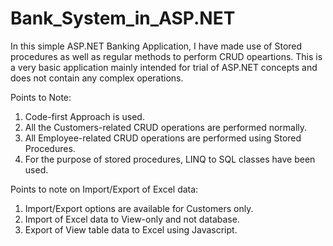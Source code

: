 # Bank_System_in_ASP.NET
In this simple ASP.NET Banking Application, I have made use of Stored procedures as well as regular methods to perform CRUD opeartions. This is a very basic application mainly intended for trial of ASP.NET concepts and does not contain any complex operations.

Points to Note:
1. Code-first Approach is used.
2. All the Customers-related CRUD operations are performed normally.
3. All Employee-related CRUD operations are performed using Stored Procedures.
4. For the purpose of stored procedures, LINQ to SQL classes have been used.

Points to note on Import/Export of Excel data:
1. Import/Export options are available for Customers only.
2. Import of Excel data to View-only and not database.
3. Export of View table data to Excel using Javascript.

